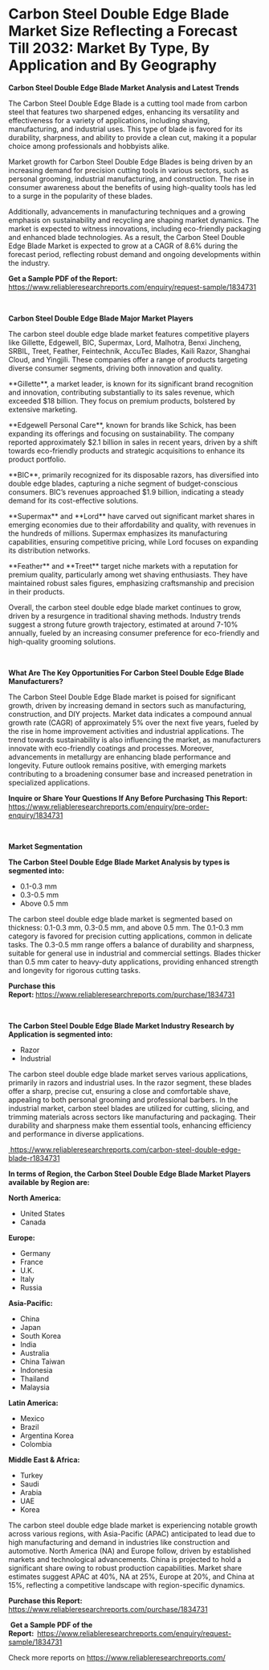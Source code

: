 <p><h1>Carbon Steel Double Edge Blade Market Size Reflecting a Forecast Till 2032: Market By Type, By Application and By Geography</h1></p><p><strong>Carbon Steel Double Edge Blade Market Analysis and Latest Trends</strong></p>
<p><p>The Carbon Steel Double Edge Blade is a cutting tool made from carbon steel that features two sharpened edges, enhancing its versatility and effectiveness for a variety of applications, including shaving, manufacturing, and industrial uses. This type of blade is favored for its durability, sharpness, and ability to provide a clean cut, making it a popular choice among professionals and hobbyists alike.</p><p>Market growth for Carbon Steel Double Edge Blades is being driven by an increasing demand for precision cutting tools in various sectors, such as personal grooming, industrial manufacturing, and construction. The rise in consumer awareness about the benefits of using high-quality tools has led to a surge in the popularity of these blades.</p><p>Additionally, advancements in manufacturing techniques and a growing emphasis on sustainability and recycling are shaping market dynamics. The market is expected to witness innovations, including eco-friendly packaging and enhanced blade technologies. As a result, the Carbon Steel Double Edge Blade Market is expected to grow at a CAGR of 8.6% during the forecast period, reflecting robust demand and ongoing developments within the industry.</p></p>
<p><strong>Get a Sample PDF of the Report:&nbsp;</strong> <a href="https://www.reliableresearchreports.com/enquiry/request-sample/1834731?utm_campaign=2794&utm_medium=2&utm_source=Github&utm_content=ia&utm_term=26032025&utm_id=carbon-steel-double-edge-blade">https://www.reliableresearchreports.com/enquiry/request-sample/1834731</a></p>
<p>&nbsp;</p>
<p><strong>Carbon Steel Double Edge Blade Major Market Players</strong></p>
<p><p>The carbon steel double edge blade market features competitive players like Gillette, Edgewell, BIC, Supermax, Lord, Malhotra, Benxi Jincheng, SRBIL, Treet, Feather, Feintechnik, AccuTec Blades, Kaili Razor, Shanghai Cloud, and Yingjili. These companies offer a range of products targeting diverse consumer segments, driving both innovation and quality.</p><p>**Gillette**, a market leader, is known for its significant brand recognition and innovation, contributing substantially to its sales revenue, which exceeded $18 billion. They focus on premium products, bolstered by extensive marketing.</p><p>**Edgewell Personal Care**, known for brands like Schick, has been expanding its offerings and focusing on sustainability. The company reported approximately $2.1 billion in sales in recent years, driven by a shift towards eco-friendly products and strategic acquisitions to enhance its product portfolio.</p><p>**BIC**, primarily recognized for its disposable razors, has diversified into double edge blades, capturing a niche segment of budget-conscious consumers. BIC’s revenues approached $1.9 billion, indicating a steady demand for its cost-effective solutions.</p><p>**Supermax** and **Lord** have carved out significant market shares in emerging economies due to their affordability and quality, with revenues in the hundreds of millions. Supermax emphasizes its manufacturing capabilities, ensuring competitive pricing, while Lord focuses on expanding its distribution networks.</p><p>**Feather** and **Treet** target niche markets with a reputation for premium quality, particularly among wet shaving enthusiasts. They have maintained robust sales figures, emphasizing craftsmanship and precision in their products.</p><p>Overall, the carbon steel double edge blade market continues to grow, driven by a resurgence in traditional shaving methods. Industry trends suggest a strong future growth trajectory, estimated at around 7-10% annually, fueled by an increasing consumer preference for eco-friendly and high-quality grooming solutions.</p></p>
<p>&nbsp;</p>
<p><strong>What Are The Key Opportunities For Carbon Steel Double Edge Blade Manufacturers?</strong></p>
<p><p>The Carbon Steel Double Edge Blade market is poised for significant growth, driven by increasing demand in sectors such as manufacturing, construction, and DIY projects. Market data indicates a compound annual growth rate (CAGR) of approximately 5% over the next five years, fueled by the rise in home improvement activities and industrial applications. The trend towards sustainability is also influencing the market, as manufacturers innovate with eco-friendly coatings and processes. Moreover, advancements in metallurgy are enhancing blade performance and longevity. Future outlook remains positive, with emerging markets contributing to a broadening consumer base and increased penetration in specialized applications.</p></p>
<p><strong>Inquire or Share Your Questions If Any Before Purchasing This Report:</strong> <a href="https://www.reliableresearchreports.com/enquiry/pre-order-enquiry/1834731?utm_campaign=2794&utm_medium=2&utm_source=Github&utm_content=ia&utm_term=26032025&utm_id=carbon-steel-double-edge-blade">https://www.reliableresearchreports.com/enquiry/pre-order-enquiry/1834731</a></p>
<p>&nbsp;</p>
<p><strong>Market Segmentation</strong></p>
<p><strong>The Carbon Steel Double Edge Blade Market Analysis by types is segmented into:</strong></p>
<p><ul><li>0.1-0.3 mm</li><li>0.3-0.5 mm</li><li>Above 0.5 mm</li></ul></p>
<p><p>The carbon steel double edge blade market is segmented based on thickness: 0.1-0.3 mm, 0.3-0.5 mm, and above 0.5 mm. The 0.1-0.3 mm category is favored for precision cutting applications, common in delicate tasks. The 0.3-0.5 mm range offers a balance of durability and sharpness, suitable for general use in industrial and commercial settings. Blades thicker than 0.5 mm cater to heavy-duty applications, providing enhanced strength and longevity for rigorous cutting tasks.</p></p>
<p><strong>Purchase this Report:&nbsp;</strong><a href="https://www.reliableresearchreports.com/purchase/1834731?utm_campaign=2794&utm_medium=2&utm_source=Github&utm_content=ia&utm_term=26032025&utm_id=carbon-steel-double-edge-blade">https://www.reliableresearchreports.com/purchase/1834731</a></p>
<p>&nbsp;</p>
<p><strong>The Carbon Steel Double Edge Blade Market Industry Research by Application is segmented into:</strong></p>
<p><ul><li>Razor</li><li>Industrial</li></ul></p>
<p><p>The carbon steel double edge blade market serves various applications, primarily in razors and industrial uses. In the razor segment, these blades offer a sharp, precise cut, ensuring a close and comfortable shave, appealing to both personal grooming and professional barbers. In the industrial market, carbon steel blades are utilized for cutting, slicing, and trimming materials across sectors like manufacturing and packaging. Their durability and sharpness make them essential tools, enhancing efficiency and performance in diverse applications.</p></p>
<p><a href="https://www.reliableresearchreports.com/carbon-steel-double-edge-blade-r1834731?utm_campaign=2794&utm_medium=2&utm_source=Github&utm_content=ia&utm_term=26032025&utm_id=carbon-steel-double-edge-blade">&nbsp;https://www.reliableresearchreports.com/carbon-steel-double-edge-blade-r1834731</a></p>
<p><strong>In terms of Region, the Carbon Steel Double Edge Blade Market Players available by Region are:</strong></p>
<p>
    <p> <strong> North America: </strong>
        <ul>
            <li>United States</li>
            <li>Canada</li>
        </ul>
        </p> 
    <p> <strong> Europe: </strong>
        <ul>
            <li>Germany</li>
            <li>France</li>
            <li>U.K.</li>
            <li>Italy</li>
            <li>Russia</li>
        </ul>
        </p> 
    <p> <strong> Asia-Pacific: </strong>
        <ul>
            <li>China</li>
            <li>Japan</li>
            <li>South Korea</li>
            <li>India</li>
            <li>Australia</li>
            <li>China Taiwan</li>
            <li>Indonesia</li>
            <li>Thailand</li>
            <li>Malaysia</li>
        </ul>
        </p> 
    <p> <strong> Latin America: </strong>
        <ul>
            <li>Mexico</li>
            <li>Brazil</li>
            <li>Argentina Korea</li>
            <li>Colombia</li>
        </ul>
        </p> 
    <p> <strong> Middle East & Africa: </strong>
        <ul>
            <li>Turkey</li>
            <li>Saudi</li>
            <li>Arabia</li>
            <li>UAE</li>
            <li>Korea</li>
        </ul>
    </p>
    </p>
<p><p>The carbon steel double edge blade market is experiencing notable growth across various regions, with Asia-Pacific (APAC) anticipated to lead due to high manufacturing and demand in industries like construction and automotive. North America (NA) and Europe follow, driven by established markets and technological advancements. China is projected to hold a significant share owing to robust production capabilities. Market share estimates suggest APAC at 40%, NA at 25%, Europe at 20%, and China at 15%, reflecting a competitive landscape with region-specific dynamics.</p></p>
<p><strong>Purchase this Report: </strong><a href="https://www.reliableresearchreports.com/purchase/1834731?utm_campaign=2794&utm_medium=2&utm_source=Github&utm_content=ia&utm_term=26032025&utm_id=carbon-steel-double-edge-blade">https://www.reliableresearchreports.com/purchase/1834731</a></p>
<p>&nbsp;<strong>Get a Sample PDF of the Report:&nbsp;&nbsp;</strong><a href="https://www.reliableresearchreports.com/enquiry/request-sample/1834731?utm_campaign=2794&utm_medium=2&utm_source=Github&utm_content=ia&utm_term=26032025&utm_id=carbon-steel-double-edge-blade">https://www.reliableresearchreports.com/enquiry/request-sample/1834731</a></p>
<p><strong></strong></p>
<p>Check more reports on <a href="https://www.reliableresearchreports.com/?utm_campaign=2794&utm_medium=2&utm_source=Github&utm_content=ia&utm_term=26032025&utm_id=carbon-steel-double-edge-blade">https://www.reliableresearchreports.com/</a></p>